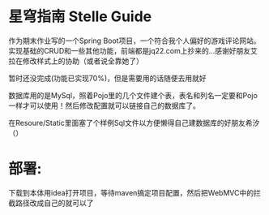 # 星穹指南 Stelle Guide
作为期末作业写的一个Spring Boot项目，一个符合我个人偏好的游戏评论网站。实现基础的CRUD和一些其他功能，前端都是jq22.com上抄来的...感谢好朋友艾拉在修改样式上的协助（或者说全靠她了）

暂时还没完成(功能已实现70%)，但是需要用的话随便去用就好

数据库用的是MySql，照着Pojo里的几个文件建个表，表名和列名一定要和Pojo一样才可以使用！然后修改配置就可以链接自己的数据库了。

在Resoure/Static里面塞了个样例Sql文件以方便懒得自己建数据库的好朋友希汐（）

# 部署:
下载到本体用idea打开项目，等待maven搞定项目配置，然后把WebMVC中的拦截路径改成自己的就可以了
